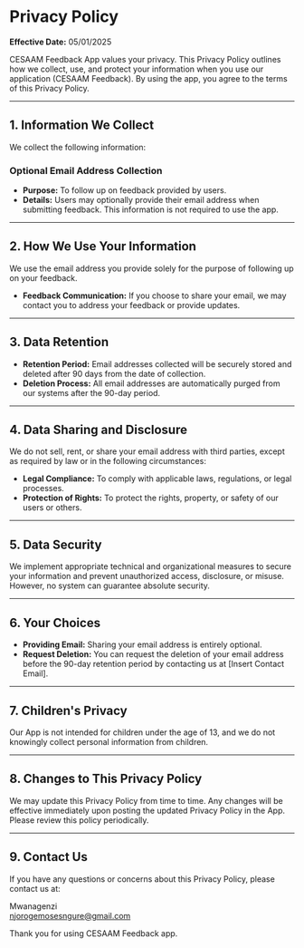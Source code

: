 # Privacy Policy

**Effective Date:** 05/01/2025 

CESAAM Feedback App values your privacy. This Privacy Policy outlines how we collect, use, and protect your information when you use our application (CESAAM Feedback). By using the app, you agree to the terms of this Privacy Policy.

---

## 1. Information We Collect

We collect the following information:

### Optional Email Address Collection

- **Purpose:** To follow up on feedback provided by users.
- **Details:** Users may optionally provide their email address when submitting feedback. This information is not required to use the app.

---

## 2. How We Use Your Information

We use the email address you provide solely for the purpose of following up on your feedback.

- **Feedback Communication:** If you choose to share your email, we may contact you to address your feedback or provide updates.

---

## 3. Data Retention

- **Retention Period:** Email addresses collected will be securely stored and deleted after 90 days from the date of collection.
- **Deletion Process:** All email addresses are automatically purged from our systems after the 90-day period.

---

## 4. Data Sharing and Disclosure

We do not sell, rent, or share your email address with third parties, except as required by law or in the following circumstances:

- **Legal Compliance:** To comply with applicable laws, regulations, or legal processes.
- **Protection of Rights:** To protect the rights, property, or safety of our users or others.

---

## 5. Data Security

We implement appropriate technical and organizational measures to secure your information and prevent unauthorized access, disclosure, or misuse. However, no system can guarantee absolute security.

---

## 6. Your Choices

- **Providing Email:** Sharing your email address is entirely optional.
- **Request Deletion:** You can request the deletion of your email address before the 90-day retention period by contacting us at [Insert Contact Email].

---

## 7. Children's Privacy

Our App is not intended for children under the age of 13, and we do not knowingly collect personal information from children.

---

## 8. Changes to This Privacy Policy

We may update this Privacy Policy from time to time. Any changes will be effective immediately upon posting the updated Privacy Policy in the App. Please review this policy periodically.

---

## 9. Contact Us

If you have any questions or concerns about this Privacy Policy, please contact us at:

Mwanagenzi  
njorogemosesngure@gmail.com  

Thank you for using CESAAM Feedback app.

